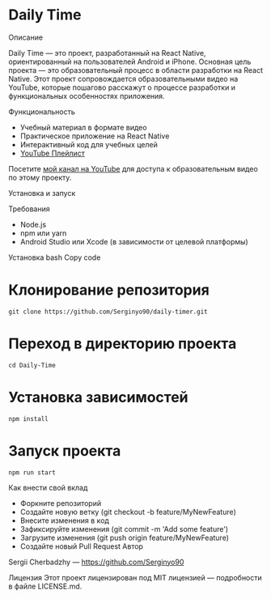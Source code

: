 # Daily Time

Описание

Daily Time — это проект, разработанный на React Native, ориентированный на пользователей Android и iPhone. Основная цель проекта — это образовательный процесс в области разработки на React Native. Этот проект сопровождается образовательными видео на YouTube, которые пошагово расскажут о процессе разработки и функциональных особенностях приложения.

Функциональность

- Учебный материал в формате видео
- Практическое приложение на React Native
- Интерактивный код для учебных целей
- [YouTube Плейлист](https://www.youtube.com/playlist?list=PLvplxjwTFAdsetAWwxxedaoriOEWhbFL8)

Посетите [мой канал на YouTube](https://www.youtube.com/@serginyo90/featured) для доступа к образовательным видео по этому проекту.

Установка и запуск

Требования

- Node.js
- npm или yarn
- Android Studio или Xcode (в зависимости от целевой платформы)

Установка
bash
Copy code

# Клонирование репозитория

`git clone https://github.com/Serginyo90/daily-timer.git`

# Переход в директорию проекта

`cd Daily-Time`

# Установка зависимостей

`npm install`

# Запуск проекта

`npm run start`

Как внести свой вклад

- Форкните репозиторий
- Создайте новую ветку (git checkout -b feature/MyNewFeature)
- Внесите изменения в код
- Зафиксируйте изменения (git commit -m 'Add some feature')
- Загрузите изменения (git push origin feature/MyNewFeature)
- Создайте новый Pull Request
  Автор

Sergii Cherbadzhy — https://github.com/Serginyo90

Лицензия
Этот проект лицензирован под MIT лицензией — подробности в файле LICENSE.md.
